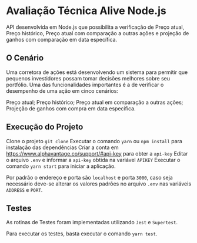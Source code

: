 # Avaliação Técnica Alive Node.js

API desenvolvida em Node.js que possibilita a verificação de Preço atual, Preço histórico, Preço atual com comparação a outras ações e projeção de ganhos com comparação em data específica.

## O Cenário

Uma corretora de ações está desenvolvendo um sistema para permitir que pequenos investidores possam tomar decisões melhores sobre seu portfólio. Uma das funcionalidades importantes é a de verificar o desempenho de uma ação em cinco cenários:

Preço atual;
Preço histórico;
Preço atual em comparação a outras ações;
Projeção de ganhos com compra em data específica.

## Execução do Projeto

Clone o projeto `git clone`
Executar o comando `yarn` ou `npm install` para instalação das dependências
Criar a conta em https://www.alphavantage.co/support/#api-key para obter a `api-key`
Editar o arquivo `.env` e informar a `api-key` obtida na variável `APIKEY`
Executar o comando `yarn start` para iniciar a aplicação.

Por padrão o endereço e porta são `localhost` e porta `3000`, caso seja necessário deve-se alterar
os valores padrões no arquivo `.env` nas variáveis `ADDRESS` e `PORT`.

## Testes

As rotinas de Testes foram implementadas utilizando `Jest` e `Supertest`.

Para executar os testes, basta executar o comando `yarn test`.
